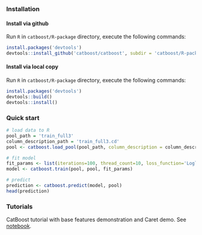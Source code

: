 ### Installation
#### Install via github
Run `R` in `catboost/R-package` directory, execute the following commands:

```r
install.packages('devtools')
devtools::install_github('catboost/catboost', subdir = 'catboost/R-package')
```

#### Install via local copy
Run `R` in `catboost/R-package` directory, execute the following commands:

```r
install.packages('devtools')
devtools::build()
devtools::install()
```

### Quick start

```r
# load data to R
pool_path = 'train_full3'
column_description_path = 'train_full3.cd'
pool <- catboost.load_pool(pool_path, column_description = column_description_path)

# fit model
fit_params <- list(iterations=100, thread_count=10, loss_function='Logloss')
model <- catboost.train(pool, pool, fit_params)

# predict
prediction <- catboost.predict(model, pool)
head(prediction)
```

### Tutorials

CatBoost tutorial with base features demonstration and Caret demo. See [notebook](../tutorials/catboost_r_tutorial.ipynb).
